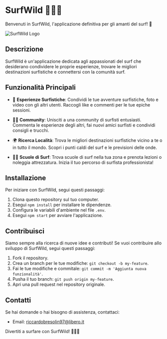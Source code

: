 # SurfWild 🏄‍♂️🌊

Benvenuti in SurfWild, l'applicazione definitiva per gli amanti del surf! 🤙

![SurfWild Logo](url-del-logo)

## Descrizione

SurfWild è un'applicazione dedicata agli appassionati del surf che desiderano condividere le proprie esperienze, trovare le migliori destinazioni surfistiche e connettersi con la comunità surf.

## Funzionalità Principali

- 🌴 **Esperienze Surfistiche**: Condividi le tue avventure surfistiche, foto e video con gli altri utenti. Raccogli like e commenti per le tue epiche sessioni.

- 🏄‍♀️ **Community**: Unisciti a una community di surfisti entusiasti. Commenta le esperienze degli altri, fai nuovi amici surfisti e condividi consigli e trucchi.

- 🌍 **Ricerca Località**: Trova le migliori destinazioni surfistiche vicino a te o in tutto il mondo. Scopri i punti caldi del surf e le previsioni delle onde.

- 🏄‍♂️ **Scuole di Surf**: Trova scuole di surf nella tua zona e prenota lezioni o noleggia attrezzatura. Inizia il tuo percorso di surfista professionista!

## Installazione

Per iniziare con SurfWild, segui questi passaggi:

1. Clona questo repository sul tuo computer.
2. Esegui `npm install` per installare le dipendenze.
3. Configura le variabili d'ambiente nel file `.env`.
4. Esegui `npm start` per avviare l'applicazione.

## Contribuisci

Siamo sempre alla ricerca di nuove idee e contributi! Se vuoi contribuire allo sviluppo di SurfWild, segui questi passaggi:

1. Fork il repository.
2. Crea un branch per le tue modifiche: `git checkout -b my-feature`.
3. Fai le tue modifiche e commitale: `git commit -m 'Aggiunta nuova funzionalità'`.
4. Pusha il tuo branch: `git push origin my-feature`.
5. Apri una pull request nel repository originale.

## Contatti

Se hai domande o hai bisogno di assistenza, contattaci:

- Email: riccardobresolin97@libero.it

Divertiti a surfare con SurfWild! 🌊🏄‍♂️
